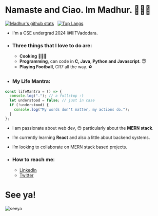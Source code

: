 # Namaste and Ciao. Im Madhur. 🙏👋🏼

[![Madhur's github stats](https://github-readme-stats.vercel.app/api?username=Im-Madhur-Gupta&count_private=true&show_icons=true&theme=nord&hide_rank=true)](https://github.com/anuraghazra/github-readme-stats) &nbsp;
[![Top Langs](https://github-readme-stats.vercel.app/api/top-langs/?username=Im-Madhur-Gupta&layout=compact)](https://github.com/anuraghazra/github-readme-stats)

* I'm a CSE undergrad 2024 @IIITVadodara.
* ### Three things that I love to do are:
  * **Cooking** 👨‍🍳🍕
  * **Programming**, can code in **C, Java, Python and Javascript**. 😇
  * **Playing Football**, CR7 all the way. ⚽

* ### My Life Mantra:
```javascript
const lifeMantra = () => {
  console.log("."); // a fullstop :)
  let understood = false; // just in case
  if (!understood) {
    console.log("My words don't matter, my actions do.");
  }
};
```

* I am passionate about web dev, 😊 particularly about the **MERN stack**.
* I’m currently learning **React** and also a little about backend systems.
* I’m looking to collaborate on MERN stack based projects.

* ### How to reach me:
  * [LinkedIn](https://www.linkedin.com/in/madhur-gupta-07408320b/ "LinkedIn")
  * [Twitter](https://twitter.com/Mg6421 "Twitter")

# See ya!
![seeya](https://user-images.githubusercontent.com/76112446/139240376-e4357c95-165e-4f32-bd6d-9e53cf5c13f1.gif)
